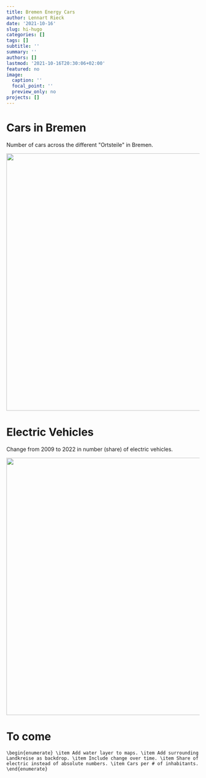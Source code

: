 ```yaml
---
title: Bremen Energy Cars
author: Lennart Rieck
date: '2021-10-16'
slug: hi-hugo
categories: []
tags: []
subtitle: ''
summary: ''
authors: []
lastmod: '2021-10-16T20:30:06+02:00'
featured: no
image:
  caption: ''
  focal_point: ''
  preview_only: no
projects: []
---
```


# Cars in Bremen
Number of cars across the different "Ortsteile" in Bremen. 











<img src="/post/2021-10-16-hi-hugo/2022-12-12_HBCars_files/figure-html/unnamed-chunk-3-1.png" width="672" />

# Electric Vehicles

Change from 2009 to 2022 in number (share) of electric vehicles. 

<img src="/post/2021-10-16-hi-hugo/2022-12-12_HBCars_files/figure-html/unnamed-chunk-4-1.png" width="672" />

# To come

`\begin{enumerate}
  \item Add water layer to maps.
  \item Add surrounding Landkreise as backdrop.
  \item Include change over time.
  \item Share of electric instead of absolute numbers.
  \item Cars per # of inhabitants.
\end{enumerate}`
